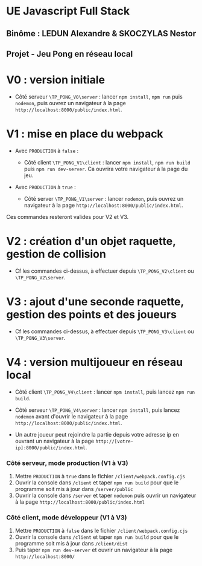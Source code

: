 # UE Javascript Full Stack

## Binôme : LEDUN Alexandre & SKOCZYLAS Nestor

## Projet - Jeu Pong en réseau local

# V0 : version initiale

* Côté serveur `\TP_PONG_V0\server` : lancer `npm install`, `npm run` puis `nodemon`, puis ouvrez un navigateur à la page `http://localhost:8000/public/index.html`.

# V1 : mise en place du webpack

* Avec `PRODUCTION` à `false` :

  * Côté client `\TP_PONG_V1\client` : lancer `npm install`, `npm run build` puis `npm run dev-server`. Ca ouvrira votre navigateur à la page du jeu.

* Avec `PRODUCTION` à `true` :

  * Côté server `\TP_PONG_V1\server` : lancer `nodemon`, puis ouvrez un navigateur à la page `http://localhost:8000/public/index.html`.

Ces commandes resteront valides pour V2 et V3.

# V2 : création d'un objet raquette, gestion de collision

* Cf les commandes ci-dessus, à effectuer depuis `\TP_PONG_V2\client` ou  `\TP_PONG_V2\server`.

# V3 : ajout d'une seconde raquette, gestion des points et des joueurs

* Cf les commandes ci-dessus, à effectuer depuis `\TP_PONG_V3\client` ou  `\TP_PONG_V3\server`.

# V4 : version multijoueur en réseau local

* Côté client `\TP_PONG_V4\client` : lancer `npm install`, puis lancez `npm run build`.

* Côté serveur `\TP_PONG_V4\server` : lancer `npm install`, puis lancez `nodemon` avant d'ouvrir le navigateur à la page `http://localhost:8000/public/index.html`.

* Un autre joueur peut rejoindre la partie depuis votre adresse ip en ouvrant un navigateur à la page `http://[votre-ip]:8000/public/index.html`.

### Côté serveur, mode production (V1 à V3)

1. Mettre `PRODUCTION` à `true` dans le fichier `/client/webpack.config.cjs`
2. Ouvrir la console dans `/client` et taper `npm run build` pour que le programme soit mis à jour dans `/server/public`
3. Ouvrir la console dans `/server` et taper `nodemon` puis ouvrir un navigateur à la page `http://localhost:8000/public/index.html`

### Côté client, mode développeur (V1 à V3)

1. Mettre `PRODUCTION` à `false` dans le fichier `/client/webpack.config.cjs`
2. Ouvrir la console dans `/client` et taper `npm run build` pour que le programme soit mis à jour dans `/client/dist`
3. Puis taper `npm run dev-server` et ouvrir un navigateur à la page `http://localhost:8000/`

